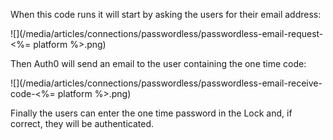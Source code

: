 When this code runs it will start by asking the users for their email address:

![](/media/articles/connections/passwordless/passwordless-email-request-<%= platform %>.png)

Then Auth0 will send an email to the user containing the one time code:

![](/media/articles/connections/passwordless/passwordless-email-receive-code-<%= platform %>.png)

Finally the users can enter the one time password in the Lock and, if correct, they will be authenticated.